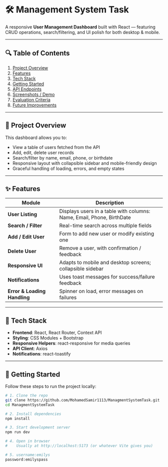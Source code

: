 # 🛠️ Management System Task

A responsive **User Management Dashboard** built with React — featuring CRUD operations, search/filtering, and UI polish for both desktop & mobile.

---

## 🔍 Table of Contents

1. [Project Overview](#project-overview)  
2. [Features](#features)  
3. [Tech Stack](#tech-stack)  
4. [Getting Started](#getting-started)  
5. [API Endpoints](#api-endpoints)  
6. [Screenshots / Demo](#screenshots-/-demo)  
7. [Evaluation Criteria](#evaluation-criteria)  
8. [Future Improvements](#future-improvements)  

---

## 🧾 Project Overview

This dashboard allows you to:

- View a table of users fetched from the API  
- Add, edit, delete user records  
- Search/filter by name, email, phone, or birthdate  
- Responsive layout with collapsible sidebar and mobile-friendly design  
- Graceful handling of loading, errors, and empty states  

---

## ✨ Features

| Module | Description |
| ------- | ----------- |
| **User Listing** | Displays users in a table with columns: Name, Email, Phone, BirthDate |
| **Search / Filter** | Real-time search across multiple fields |
| **Add / Edit User** | Form to add new user or modify existing one |
| **Delete User** | Remove a user, with confirmation / feedback |
| **Responsive UI** | Adapts to mobile and desktop screens; collapsible sidebar |
| **Notifications** | Uses toast messages for success/failure feedback |
| **Error & Loading Handling** | Spinner on load, error messages on failures |

---

## 🔧 Tech Stack

- **Frontend**: React, React Router, Context API  
- **Styling**: CSS Modules + Bootstrap  
- **Responsive Helpers**: react-responsive for media queries  
- **API Client**: Axios  
- **Notifications**: react-toastify  

---

## 🚀 Getting Started

Follow these steps to run the project locally:

```bash
# 1. Clone the repo
git clone https://github.com/MohamedSamir1113/ManagmentSystemTask.git
cd ManagmentSystemTask

# 2. Install dependencies
npm install

# 3. Start development server
npm run dev

# 4. Open in browser
#    Usually at http://localhost:5173 (or whatever Vite gives you)

# 5. username:emilys
password:emilyspass
